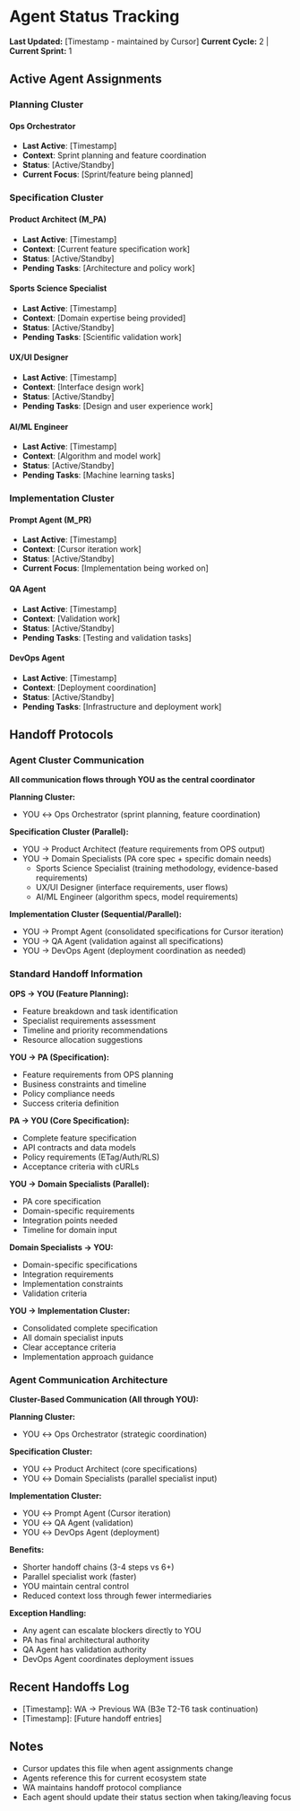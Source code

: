 # Agent Status Tracking

**Last Updated:** [Timestamp - maintained by Cursor]
**Current Cycle:** 2 | **Current Sprint:** 1

## Active Agent Assignments

### Planning Cluster
#### Ops Orchestrator
- **Last Active**: [Timestamp]
- **Context**: Sprint planning and feature coordination
- **Status**: [Active/Standby]
- **Current Focus**: [Sprint/feature being planned]

### Specification Cluster
#### Product Architect (M_PA)
- **Last Active**: [Timestamp]
- **Context**: [Current feature specification work]
- **Status**: [Active/Standby] 
- **Pending Tasks**: [Architecture and policy work]

#### Sports Science Specialist
- **Last Active**: [Timestamp]
- **Context**: [Domain expertise being provided]
- **Status**: [Active/Standby]
- **Pending Tasks**: [Scientific validation work]

#### UX/UI Designer
- **Last Active**: [Timestamp]
- **Context**: [Interface design work]
- **Status**: [Active/Standby]
- **Pending Tasks**: [Design and user experience work]

#### AI/ML Engineer
- **Last Active**: [Timestamp]
- **Context**: [Algorithm and model work]
- **Status**: [Active/Standby]
- **Pending Tasks**: [Machine learning tasks]

### Implementation Cluster
#### Prompt Agent (M_PR)
- **Last Active**: [Timestamp]
- **Context**: [Cursor iteration work]
- **Status**: [Active/Standby]
- **Current Focus**: [Implementation being worked on]

#### QA Agent
- **Last Active**: [Timestamp]
- **Context**: [Validation work]
- **Status**: [Active/Standby]
- **Pending Tasks**: [Testing and validation tasks]

#### DevOps Agent
- **Last Active**: [Timestamp]
- **Context**: [Deployment coordination]
- **Status**: [Active/Standby]
- **Pending Tasks**: [Infrastructure and deployment work]

## Handoff Protocols

### Agent Cluster Communication
**All communication flows through YOU as the central coordinator**

**Planning Cluster:**
- YOU ↔ Ops Orchestrator (sprint planning, feature coordination)

**Specification Cluster (Parallel):**
- YOU → Product Architect (feature requirements from OPS output)
- YOU → Domain Specialists (PA core spec + specific domain needs)
  - Sports Science Specialist (training methodology, evidence-based requirements)
  - UX/UI Designer (interface requirements, user flows)
  - AI/ML Engineer (algorithm specs, model requirements)

**Implementation Cluster (Sequential/Parallel):**
- YOU → Prompt Agent (consolidated specifications for Cursor iteration)
- YOU → QA Agent (validation against all specifications)
- YOU → DevOps Agent (deployment coordination as needed)

### Standard Handoff Information
**OPS → YOU (Feature Planning):**
- Feature breakdown and task identification
- Specialist requirements assessment
- Timeline and priority recommendations
- Resource allocation suggestions

**YOU → PA (Specification):**
- Feature requirements from OPS planning
- Business constraints and timeline
- Policy compliance needs
- Success criteria definition

**PA → YOU (Core Specification):**
- Complete feature specification
- API contracts and data models
- Policy requirements (ETag/Auth/RLS)
- Acceptance criteria with cURLs

**YOU → Domain Specialists (Parallel):**
- PA core specification
- Domain-specific requirements
- Integration points needed
- Timeline for domain input

**Domain Specialists → YOU:**
- Domain-specific specifications
- Integration requirements
- Implementation constraints
- Validation criteria

**YOU → Implementation Cluster:**
- Consolidated complete specification
- All domain specialist inputs
- Clear acceptance criteria
- Implementation approach guidance

### Agent Communication Architecture
**Cluster-Based Communication (All through YOU):**

**Planning Cluster:**
- YOU ↔ Ops Orchestrator (strategic coordination)

**Specification Cluster:**
- YOU ↔ Product Architect (core specifications)
- YOU ↔ Domain Specialists (parallel specialist input)

**Implementation Cluster:**
- YOU ↔ Prompt Agent (Cursor iteration)
- YOU ↔ QA Agent (validation)
- YOU ↔ DevOps Agent (deployment)

**Benefits:**
- Shorter handoff chains (3-4 steps vs 6+)
- Parallel specialist work (faster)
- YOU maintain central control
- Reduced context loss through fewer intermediaries

**Exception Handling:**
- Any agent can escalate blockers directly to YOU
- PA has final architectural authority
- QA Agent has validation authority
- DevOps Agent coordinates deployment issues

## Recent Handoffs Log
- [Timestamp]: WA → Previous WA (B3e T2-T6 task continuation)
- [Timestamp]: [Future handoff entries]

## Notes
- Cursor updates this file when agent assignments change
- Agents reference this for current ecosystem state
- WA maintains handoff protocol compliance
- Each agent should update their status section when taking/leaving focus

